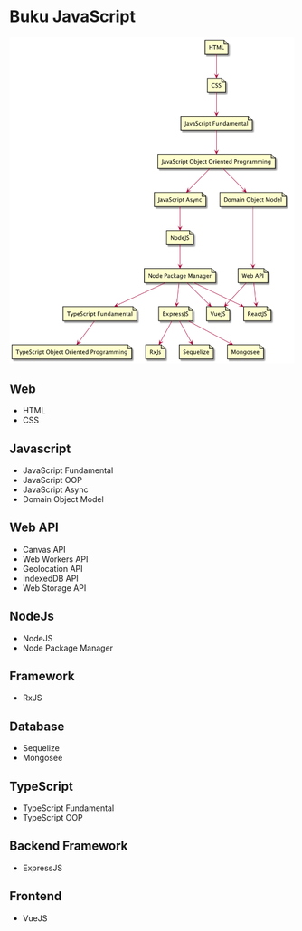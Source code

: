 # Buku JavaScript
![Javascript Learning Path](picture/javascript-learning-path.png)


## Web
- HTML
- CSS

## Javascript
- JavaScript Fundamental
- JavaScript OOP
- JavaScript Async
- Domain Object Model

## Web API
- Canvas API
- Web Workers API
- Geolocation API
- IndexedDB API
- Web Storage API

## NodeJs
- NodeJS
- Node Package Manager

## Framework
- RxJS

## Database 
- Sequelize
- Mongosee

## TypeScript
- TypeScript Fundamental
- TypeScript OOP

## Backend Framework
- ExpressJS

## Frontend
- VueJS
